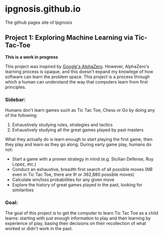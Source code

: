 # ipgnosis.github.io

The github pages site of Ipgnosis

## Project 1: Exploring Machine Learning via Tic-Tac-Toe

**This is a work in progress**

This project was inspired by [Google's AlphaZero](https://deepmind.com/blog/article/alphazero-shedding-new-light-grand-games-chess-shogi-and-go). However, AlphaZero's learning process is opaque, and this doesn't expand my knowlege of how software can learn the problem space. This project is a process through which a human can understand the way that computers learn from first principles.

### Sidebar:
Humans don't learn games such as Tic Tac Toe, Chess or Go by doing any of the following:

1. Exhaustively studying rules, strategies and tactics
2. Exhaustively studying all the great games played by past masters

What they actually do is learn enough to start playing the first game, then they play and learn as they go along. During early game play, humans do not:

* Start a game with a proven strategy in mind (e.g. Sicilian Defense, Ruy Lopez, etc.)
* Conduct an exhaustive, breadth first search of all possible moves (NB even in Tic Tac Toe, there are 9! or 362,880 possible moves)
* Calculate win/loss probabilities for any given move
* Explore the history of great games played in the past, looking for similarities

### Goal:

The goal of this project is to get the computer to learn Tic Tac Toe as a child learns: starting with just enough information to play and then learning by experience of play, basing their decisions on their recollection of what worked or didn't work in the past.
